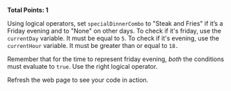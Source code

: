 **Total Points: 1**

Using logical operators, set `specialDinnerCombo` to "Steak and Fries" if it’s a Friday evening and to "None" on other days.
To check if it's friday, use the `currentDay` variable. It must be equal to `5`.
To check if it's evening, use the `currentHour` variable. It must be greater than or equal to `18.`

Remember that for the time to represent friday evening, _both_ the conditions must evaluate to `true`. Use the right logical operator.

Refresh the web page to see your code in action.

